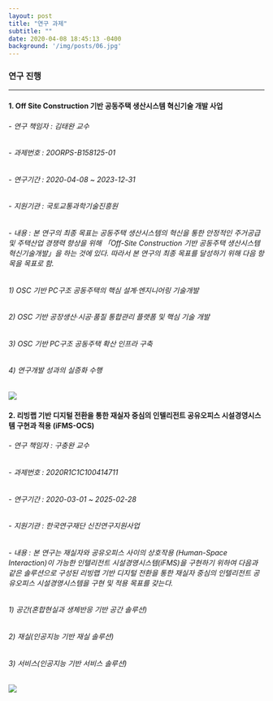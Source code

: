 ```yaml
---
layout: post
title: "연구 과제"
subtitle: ""
date: 2020-04-08 18:45:13 -0400
background: '/img/posts/06.jpg'
---
```



### 연구 진행 
---
 
#### 1. Off Site Construction 기반 공동주택 생산시스템 혁신기술 개발 사업 ##
###### - 연구 책임자 : 김태완 교수 
###### - 과제번호 : 20ORPS-B158125-01 
###### - 연구기간 : 2020-04-08 ~ 2023-12-31  
###### - 지원기관 : 국토교통과학기술진흥원  
###### - 내용 : 본 연구의 최종 목표는 공동주택 생산시스템의 혁신을 통한 안정적인 주거공급 및 주택산업 경쟁력 향상을 위해 「Off-Site Construction 기반 공동주택 생산시스템 혁신기술개발」을 하는 것에 있다. 따라서 본 연구의 최종 목표를 달성하기 위해 다음 항목을 목표로 함. 
###### 1) OSC 기반 PC구조 공동주택의 핵심 설계·엔지니어링 기술개발 
###### 2) OSC 기반 공장생산·시공·품질 통합관리 플랫폼 및 핵심 기술 개발
###### 3) OSC 기반 PC구조 공동주택 확산 인프라 구축
###### 4) 연구개발 성과의 실증화 수행  

<img class="img-fluid" src="https://images.unsplash.com/photo-1471679984494-b1491dff4144?ixlib=rb-1.2.1&ixid=eyJhcHBfaWQiOjEyMDd9&auto=format&fit=crop&w=1350&q=80">
                  

#### 2. 리빙랩 기반 디지털 전환을 통한 재실자 중심의 인텔리전트 공유오피스 시설경영시스템 구현과 적용 (iFMS-OCS) ## 
###### - 연구 책임자 : 구충완 교수
###### - 과제번호 : 2020R1C1C100414711
###### - 연구기간 : 2020-03-01 ~ 2025-02-28
###### - 지원기관 : 한국연구재단 신진연구지원사업
###### - 내용 : 본 연구는 재실자와 공유오피스 사이의 상호작용 (Human-Space Interaction)이 가능한 인텔리전트 시설경영시스템(iFMS)을 구현하기 위하여 다음과 같은 솔루션으로 구성된 리빙랩 기반 디지털 전환을 통한 재실자 중심의 인텔리전트 공유오피스 시설경영시스템을 구현 및 적용 목표를 갖는다.
###### 1) 공간(혼합현실과 생체반응 기반 공간 솔루션)
###### 2) 재실(인공지능 기반 재실 솔루션)
###### 3) 서비스(인공지능 기반 서비스 솔루션)

<img class="img-fluid" src="https://images.unsplash.com/photo-1532102235608-dc8fc689c9ab?ixlib=rb-1.2.1&auto=format&fit=crop&w=1350&q=80">
          
